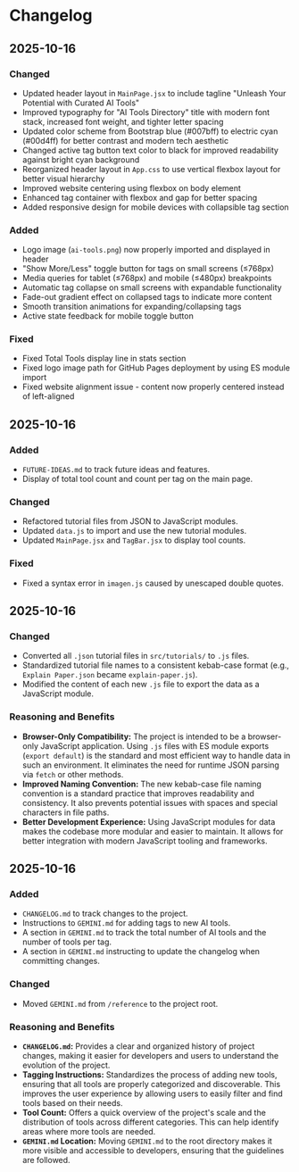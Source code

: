 # Changelog

## 2025-10-16

### Changed

*   Updated header layout in `MainPage.jsx` to include tagline "Unleash Your Potential with Curated AI Tools"
*   Improved typography for "AI Tools Directory" title with modern font stack, increased font weight, and tighter letter spacing
*   Updated color scheme from Bootstrap blue (#007bff) to electric cyan (#00d4ff) for better contrast and modern tech aesthetic
*   Changed active tag button text color to black for improved readability against bright cyan background
*   Reorganized header layout in `App.css` to use vertical flexbox layout for better visual hierarchy
*   Improved website centering using flexbox on body element
*   Enhanced tag container with flexbox and gap for better spacing
*   Added responsive design for mobile devices with collapsible tag section

### Added

*   Logo image (`ai-tools.png`) now properly imported and displayed in header
*   "Show More/Less" toggle button for tags on small screens (≤768px)
*   Media queries for tablet (≤768px) and mobile (≤480px) breakpoints
*   Automatic tag collapse on small screens with expandable functionality
*   Fade-out gradient effect on collapsed tags to indicate more content
*   Smooth transition animations for expanding/collapsing tags
*   Active state feedback for mobile toggle button

### Fixed

*   Fixed Total Tools display line in stats section
*   Fixed logo image path for GitHub Pages deployment by using ES module import
*   Fixed website alignment issue - content now properly centered instead of left-aligned

## 2025-10-16

### Added

*   `FUTURE-IDEAS.md` to track future ideas and features.
*   Display of total tool count and count per tag on the main page.

### Changed

*   Refactored tutorial files from JSON to JavaScript modules.
*   Updated `data.js` to import and use the new tutorial modules.
*   Updated `MainPage.jsx` and `TagBar.jsx` to display tool counts.

### Fixed

*   Fixed a syntax error in `imagen.js` caused by unescaped double quotes.

## 2025-10-16

### Changed

*   Converted all `.json` tutorial files in `src/tutorials/` to `.js` files.
*   Standardized tutorial file names to a consistent kebab-case format (e.g., `Explain Paper.json` became `explain-paper.js`).
*   Modified the content of each new `.js` file to export the data as a JavaScript module.

### Reasoning and Benefits

*   **Browser-Only Compatibility:** The project is intended to be a browser-only JavaScript application. Using `.js` files with ES module exports (`export default`) is the standard and most efficient way to handle data in such an environment. It eliminates the need for runtime JSON parsing via `fetch` or other methods.
*   **Improved Naming Convention:** The new kebab-case file naming convention is a standard practice that improves readability and consistency. It also prevents potential issues with spaces and special characters in file paths.
*   **Better Development Experience:** Using JavaScript modules for data makes the codebase more modular and easier to maintain. It allows for better integration with modern JavaScript tooling and frameworks.

## 2025-10-16

### Added

*   `CHANGELOG.md` to track changes to the project.
*   Instructions to `GEMINI.md` for adding tags to new AI tools.
*   A section in `GEMINI.md` to track the total number of AI tools and the number of tools per tag.
*   A section in `GEMINI.md` instructing to update the changelog when committing changes.

### Changed

*   Moved `GEMINI.md` from `/reference` to the project root.

### Reasoning and Benefits

*   **`CHANGELOG.md`:** Provides a clear and organized history of project changes, making it easier for developers and users to understand the evolution of the project.
*   **Tagging Instructions:** Standardizes the process of adding new tools, ensuring that all tools are properly categorized and discoverable. This improves the user experience by allowing users to easily filter and find tools based on their needs.
*   **Tool Count:** Offers a quick overview of the project's scale and the distribution of tools across different categories. This can help identify areas where more tools are needed.
*   **`GEMINI.md` Location:** Moving `GEMINI.md` to the root directory makes it more visible and accessible to developers, ensuring that the guidelines are followed.
